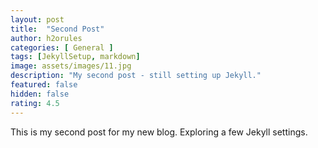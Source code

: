```yaml
---
layout: post
title:  "Second Post"
author: h2orules
categories: [ General ]
tags: [JekyllSetup, markdown]
image: assets/images/11.jpg
description: "My second post - still setting up Jekyll."
featured: false
hidden: false
rating: 4.5
---
```


This is my second post for my new blog.  Exploring a few Jekyll settings.